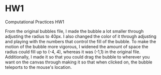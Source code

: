 # HW1
Computational Practices HW1

From the original bubbles file, I made the bubble a lot smaller through adjusting the radius to 40px. I also changed the color of it through adjusting and playing with the numbers that control the fill of the bubble. To make the motion of the bubble more vigorous, I widened the amount of space the radius could fill up to (-4, 4), whereas it was (-1,1) in the original file. Additionally, I made it so that you could drag the bubble to wherever you want on the canvas through making it so that when clicked on, the bubble teleports to the mouse's location.
